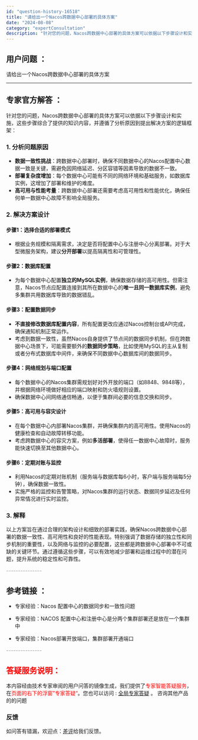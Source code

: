 ```yaml
---
id: "question-history-16518"
title: "请给出一个Nacos跨数据中心部署的具体方案"
date: "2024-08-08"
category: "expertConsultation"
description: "针对您的问题，Nacos跨数据中心部署的具体方案可以依据以下步骤设计和实施，这些步骤综合了提供的知识内容，并遵循了分析原因到提出解决方案的逻辑框架：### 1. 分析问题原因- **数据一致性挑战**：跨数据中心部署时，确保不同数据中心的Nacos配置中心数据一致是关键，需避免因网络延迟、分区容错等"
---
```


## 用户问题 ： 
 请给出一个Nacos跨数据中心部署的具体方案  

---------------
## 专家官方解答 ：

针对您的问题，Nacos跨数据中心部署的具体方案可以依据以下步骤设计和实施，这些步骤综合了提供的知识内容，并遵循了分析原因到提出解决方案的逻辑框架：

### 1. 分析问题原因
- **数据一致性挑战**：跨数据中心部署时，确保不同数据中心的Nacos配置中心数据一致是关键，需避免因网络延迟、分区容错等因素导致的数据不一致。
- **部署复杂度增加**：每个数据中心可能有不同的网络环境和基础服务，如数据库实例，这增加了部署和维护的难度。
- **高可用与性能考量**：跨数据中心部署还需要考虑高可用性和性能优化，确保任何单一数据中心故障不影响全局服务。

### 2. 解决方案设计
#### 步骤1：选择合适的部署模式
- 根据业务规模和隔离需求，决定是否将配置中心与注册中心分离部署。对于大型微服务架构，建议**分开部署**以提高隔离性和可管理性。

#### 步骤2：数据库配置
- 为每个数据中心配置**独立的MySQL实例**，确保数据存储的高可用性。但需注意，Nacos节点应配置连接到其所在数据中心的**唯一且同一数据库实例**，避免多集群共用数据库导致的数据错乱。
  
#### 步骤3：配置数据同步
- **不直接修改数据库配置内容**，所有配置更改应通过Nacos控制台或API完成，确保通知机制正常运作。
- 考虑到数据一致性，虽然Nacos自身提供了节点间的数据同步机制，但在跨数据中心场景下，可能需要额外的**数据同步策略**，比如使用MySQL的主从复制或者分布式数据库中间件，来确保不同数据中心数据库间的数据同步。

#### 步骤4：网络规划与端口配置
- 每个数据中心的Nacos集群需规划好对外开放的端口（如8848、9848等），并根据网络环境做好相应的端口映射和防火墙规则设置。
- 确保数据中心间网络通信畅通，以便于集群间必要的信息交换和同步。

#### 步骤5：高可用与容灾设计
- 在每个数据中心内部署Nacos集群，并确保集群内的高可用性。使用Nacos的健康检查和自动故障转移功能。
- 考虑跨数据中心的容灾方案，例如**多活部署**，使得任一数据中心故障时，服务能快速切换至其他数据中心。

#### 步骤6：定期对账与监控
- 利用Nacos的定期对账机制（服务端与数据库每6小时，客户端与服务端每5分钟），确保数据一致性。
- 实施严格的监控和告警策略，对Nacos集群的运行状态、数据同步延迟及任何异常情况进行实时监控。

### 3. 解释
以上方案旨在通过合理的架构设计和细致的部署实践，确保Nacos跨数据中心部署的数据一致性、高可用性和良好的性能表现。特别强调了数据存储的独立性和同步机制的重要性，以及网络与监控的必要配置，这些都是跨数据中心部署中不可或缺的关键环节。通过遵循这些步骤，可以有效地减少部署和运维过程中的潜在问题，提升系统的稳定性和可靠性。


<font color="#949494">---------------</font> 


## 参考链接 ：

* 专家经验：Nacos 配置中心的数据同步和一致性问题 
 
 * 专家经验：NACOS 配置中心和注册中心是分两个集群部署还是放在一个集群中 
 
 * 专家经验：Nacos部署开放端口，集群部署开通端口 


 <font color="#949494">---------------</font> 
 


## <font color="#FF0000">答疑服务说明：</font> 

本内容经由技术专家审阅的用户问答的镜像生成，我们提供了<font color="#FF0000">专家智能答疑服务</font>，在<font color="#FF0000">页面的右下的浮窗”专家答疑“</font>。您也可以访问 : [全局专家答疑](https://answer.opensource.alibaba.com/docs/intro) 。 咨询其他产品的的问题

### 反馈
如问答有错漏，欢迎点：[差评](https://ai.nacos.io/user/feedbackByEnhancerGradePOJOID?enhancerGradePOJOId=16525)给我们反馈。
